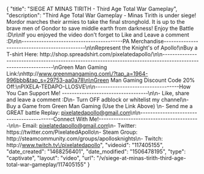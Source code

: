 {
    "title": "SIEGE AT MINAS TIRITH - Third Age Total War Gameplay",
    "description": "Third Age Total War Gameplay - Minas Tirith is under siege!  Mordor marches their armies to take the final stronghold.  It is up to the brave men of Gondor to save middle earth from darkness!  Enjoy the Battle :D\n\nIf you enjoyed the video don't forget to Like and Leave a comment :D\n\n-----------------------------------------PA Merchandise----------------------------------------------\n\nRepresent the Knight's of Apollo!\nBuy a T-shirt Here: http:\/\/shop.spreadshirt.com\/pixelatedapollo\/\n\n---------------------------------------------------------------------------------------------------------------\nGreen Man Gaming Link:\nhttp:\/\/www.greenmangaming.com\/?tap_a=1964-996bbb&tap_s=29753-aa0a78\n\nGreen Man Gaming Discount Code 20% Off:\nPIXELA-TEDAPO-LLOSVE\n\n----------------------------------How You Can Support Me! -----------------------------------\n\n- Like, share and leave a comment :D\n- Turn OFF adblock or whitelist my channel\n- Buy a Game from Green Man Gaming (Use the Link Above) \n- Send me a GREAT battle Replay: pixelatedapollo@gmail.com\n\n------------------------------------------Connect With Me!-----------------------------------------\n\n- Email: pixelatedapollo@gmail.com\n- Twitter: https:\/\/twitter.com\/PixelatedApollo\n- Steam Group:  http:\/\/steamcommunity.com\/groups\/apollosknights\n- Twitch: http:\/\/www.twitch.tv\/pixelatedapollo",
    "videoid": "117405155",
    "date_created": "1468256401",
    "date_modified": "1506478195",
    "type": "captivate",
    "layout": "video",
    "url": "\/v\/siege-at-minas-tirith-third-age-total-war-gameplay\/117405155"
}